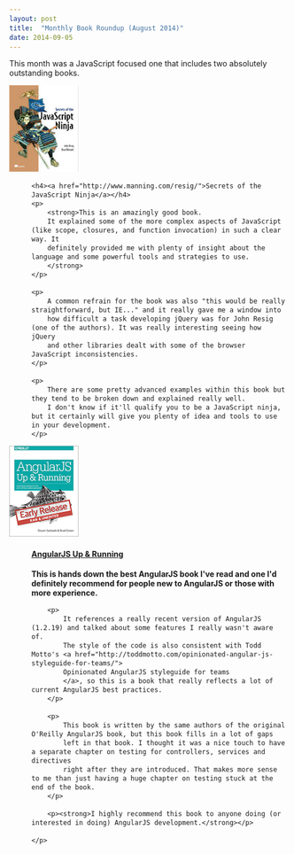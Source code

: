 ```yaml
---
layout: post
title:  "Monthly Book Roundup (August 2014)"
date: 2014-09-05
---
```


This month was a JavaScript focused one that includes two absolutely outstanding books. 

<dl class="books">

  <dt>
	<a href="http://www.manning.com/resig/">
		<img src="/images/books/javascript-ninja.jpg" />
	</a>
  </dt>
  <dd>

    <h4><a href="http://www.manning.com/resig/">Secrets of the JavaScript Ninja</a></h4>
    <p>
        <strong>This is an amazingly good book. 
        It explained some of the more complex aspects of JavaScript (like scope, closures, and function invocation) in such a clear way. It 
        definitely provided me with plenty of insight about the language and some powerful tools and strategies to use.
        </strong>
    </p>
    
    <p> 
        A common refrain for the book was also "this would be really straightforward, but IE..." and it really gave me a window into 
        how difficult a task developing jQuery was for John Resig (one of the authors). It was really interesting seeing how jQuery
        and other libraries dealt with some of the browser JavaScript inconsistencies.
    </p>

    <p>
        There are some pretty advanced examples within this book but they tend to be broken down and explained really well. 
        I don't know if it'll qualify you to be a JavaScript ninja, but it certainly will give you plenty of idea and tools to use in your development.
    </p>

  </dd>


  <dt>
	<a href="http://shop.oreilly.com/product/0636920033486.do">
		<img src="/images/books/angularjs-up-and-running.gif" />
	</a>
  </dt>
  <dd>
    	<h4><a href="http://shop.oreilly.com/product/0636920033486.do">AngularJS Up & Running</a></h4>
        <p><strong>
            This is hands down the best AngularJS book I've read and one I'd definitely recommend for 
            people new to AngularJS or those with more experience. 
        </strong></p>
    
        <p>
            It references a really recent version of AngularJS (1.2.19) and talked about some features I really wasn't aware of. 
            The style of the code is also consistent with Todd Motto's <a href="http://toddmotto.com/opinionated-angular-js-styleguide-for-teams/">
            Opinionated AngularJS styleguide for teams
            </a>, so this is a book that really reflects a lot of current AngularJS best practices.
        </p>
        
        <p>
            This book is written by the same authors of the original O'Reilly AngularJS book, but this book fills in a lot of gaps 
            left in that book. I thought it was a nice touch to have a separate chapter on testing for controllers, services and directives
            right after they are introduced. That makes more sense to me than just having a huge chapter on testing stuck at the end of the book.
        </p>
        
        <p><strong>I highly recommend this book to anyone doing (or interested in doing) AngularJS development.</strong></p>
    
	</p>
  </dd>

</dl>